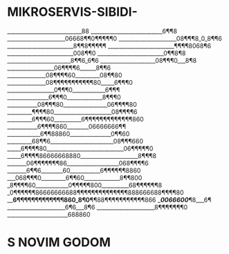 # MIKROSERVIS-SIBIDI-
___________________________88
__________________________6¶¶8
_____________________06668¶¶0¶¶¶¶¶0
_____________________08¶¶¶8_0_8¶¶6
________________________8¶¶8¶¶¶¶¶
________________________¶¶¶¶8068¶6
________________________008¶¶0
________________________0¶¶8¶8
_______________________8¶¶6_6¶6
____________________08¶¶¶0___8¶8
_________________06¶¶¶¶6______8¶¶6
______________08¶¶¶¶60_________08¶¶80
______________08¶¶¶¶¶¶¶¶¶¶¶80_____6¶¶¶0
_________________0¶¶¶0____________6¶¶¶
_______________6¶¶¶0_____________8¶¶¶0
___________08¶¶¶80________________06¶¶¶¶80
_________¶¶¶¶80_____________________08¶¶¶¶6
_________6¶¶¶60__________6¶¶¶¶¶¶¶¶¶¶¶¶¶860
___________6¶¶¶¶860________06666666¶¶
____________6¶¶88860_______________0¶¶60
_________68¶¶6_______________________08¶¶¶660
_____6¶¶¶¶80____________________________06¶¶¶¶¶0
_____6¶¶¶¶86666668880_____________________8¶¶¶8
_______06¶¶¶¶¶¶¶86___________________068¶¶¶¶6
_______6¶¶6________60___________6¶¶¶¶¶¶8860
___068¶¶¶0_________6¶¶60_____________8¶¶800
_8¶¶¶¶60____________0¶¶¶¶¶800__________68¶¶¶¶¶¶8
_0¶¶¶¶¶¶86666666688¶¶¶¶¶¶¶¶¶¶¶¶¶¶888666688¶¶¶¶80
____6¶¶¶¶¶¶¶¶¶¶¶¶¶860_8¶0__¶¶88¶¶¶¶¶¶¶¶¶¶¶866
________0066600_______¶8___6¶
_____________________6¶6___8¶6
_____________________8¶¶¶¶¶¶¶0
______________________688860
# S NOVIM GODOM
